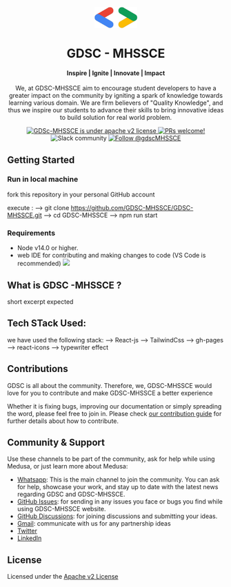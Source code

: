 <p align="center">
  <a href="https://www.medusajs.com">
    <img alt="Medusa" src="src/assets/code-bracket.png" width="100" />
  </a>
</p>
<h1 align="center">
  GDSC - MHSSCE 
</h1>

<h4 align="center">
    <span>Inspire</span>  |
    <span>Ignite</span>   |
    <span>Innovate</span> |
    <span> Impact</span>
</h4>

<p align="center">
We, at GDSC-MHSSCE aim to encourage student developers to have a greater impact on the community by igniting a spark of knowledge towards learning various domain. We are firm believers of "Quality Knowledge", and thus we inspire our students to advance their skills to bring innovative ideas to build solution for real world problem.
</p>
<p align="center">
  <a href="https://github.com/medusajs/medusa/blob/master/LICENSE">
    <img src="https://img.shields.io/badge/license-Apachev2-blue.svg" alt="GDSc-MHSSCE is under apache v2 license" />
  </a>
  <a href="https://github.com/medusajs/medusa/blob/master/CONTRIBUTING.md">
    <img src="https://img.shields.io/badge/PRs-welcome-brightgreen.svg?style=flat" alt="PRs welcome!" />
  </a>
  <a>
    <img src="https://img.shields.io/badge/chat-on%20slack-f30.svg" alt="Slack community" />
  </a>
  <a href="twitter acc">
    <img src="twitter acc link" alt="Follow @gdscMHSSCE" />
  </a>
</p>

## Getting Started

### Run in local machine

fork this repository in your personal GitHub account

execute :
--> git clone https://github.com/GDSC-MHSSCE/GDSC-MHSSCE.git
--> cd GDSC-MHSSCE
--> npm run start

### Requirements

- Node v14.0 or higher.
- web IDE for contributing and making changes to code (VS Code is recommended) <img src="https://img.shields.io/badge/IDE-VsCode-0078d7.svg?style=flat">

## What is GDSC -MHSSCE ?

short excerpt expected

## Tech STack Used:

we have used the following stack:
--> React-js
--> TailwindCss
--> gh-pages
--> react-icons
--> typewriter effect

## Contributions

GDSC is all about the community. Therefore, we, GDSC-MHSSCE would love for you to contribute and make GDSC-MHSSCE a better experience

Whether it is fixing bugs, improving our documentation or simply spreading the word, please feel free to join in. Please check [our contribution guide](https://github.com/yasier-ansari/GDSC-MHSSCE/blob/dev/CONTRIBUTING.md) for further details about how to contribute.

## Community & Support

Use these channels to be part of the community, ask for help while using Medusa, or just learn more about Medusa:

- [Whatsapp](https://discord.gg/medusajs): This is the main channel to join the community. You can ask for help, showcase your work, and stay up to date with the latest news regarding GDSC and GDSC-MHSSCE.
- [GitHub Issues](https://github.com/GDSC-MHSSCE/medusa/issues): for sending in any issues you face or bugs you find while using GDSC-MHSSCE website.
- [GitHub Discussions](https://github.com/GDSC-MHSSCE/GDSC-MHSSCE/discussions): for joining discussions and submitting your ideas.
- [Gmail](gdsc-mail): communicate with us for any partnership ideas
- [Twitter](https://twitter.com/GDSC-MHSSCE)
- [LinkedIn](https://www.linkedin.com/company/GDSC-MHSSCE)

## License

Licensed under the [Apache v2 License](https://github.com/GDSC-MHSSCE/GDSC-MHSSCE/blob/master/LICENSE)
